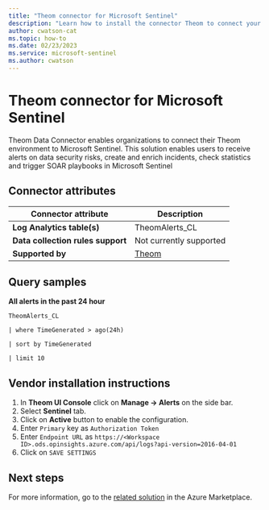 ```yaml
---
title: "Theom connector for Microsoft Sentinel"
description: "Learn how to install the connector Theom to connect your data source to Microsoft Sentinel."
author: cwatson-cat
ms.topic: how-to
ms.date: 02/23/2023
ms.service: microsoft-sentinel
ms.author: cwatson
---
```


# Theom connector for Microsoft Sentinel

Theom Data Connector enables organizations to connect their Theom environment to Microsoft Sentinel. This solution enables users to receive alerts on data security risks, create and enrich incidents, check statistics and trigger SOAR playbooks in Microsoft Sentinel

## Connector attributes

| Connector attribute | Description |
| --- | --- |
| **Log Analytics table(s)** | TheomAlerts_CL<br/> |
| **Data collection rules support** | Not currently supported |
| **Supported by** | [Theom](https://www.theom.ai) |

## Query samples

**All alerts in the past 24 hour**
   ```kusto
TheomAlerts_CL
     
   | where TimeGenerated > ago(24h)
  
   | sort by TimeGenerated
  
   | limit 10
   ```



## Vendor installation instructions


1. In **Theom UI Console** click on **Manage -> Alerts** on the side bar.
2. Select  **Sentinel** tab.
3. Click on **Active** button to enable the configuration.
4. Enter `Primary` key as `Authorization Token`
5. Enter `Endpoint URL` as `https://<Workspace ID>.ods.opinsights.azure.com/api/logs?api-version=2016-04-01`
6. Click on `SAVE SETTINGS`






## Next steps

For more information, go to the [related solution](https://azuremarketplace.microsoft.com/en-us/marketplace/apps/theominc1667512729960.theom_sentinel?tab=Overview) in the Azure Marketplace.
